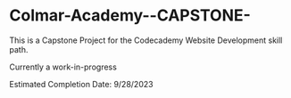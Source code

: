 # Colmar-Academy--CAPSTONE-

This is a Capstone Project for the Codecademy Website Development skill path.

Currently a work-in-progress

Estimated Completion Date: 9/28/2023
